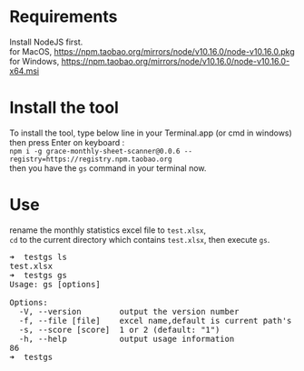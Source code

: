 # Requirements
Install NodeJS first.  
for MacOS,  https://npm.taobao.org/mirrors/node/v10.16.0/node-v10.16.0.pkg  
for Windows, https://npm.taobao.org/mirrors/node/v10.16.0/node-v10.16.0-x64.msi  

# Install the tool
To install the tool, type below line in your Terminal.app (or cmd in windows) then press Enter on keyboard :  
`
npm i -g grace-monthly-sheet-scanner@0.0.6 --registry=https://registry.npm.taobao.org  
`  
then you have the `gs` command in your terminal now.   

# Use  
rename the monthly statistics excel file to `test.xlsx`,  
`cd` to the current directory which contains `test.xlsx`,
then execute `gs`.  

<pre>
➜  testgs ls
test.xlsx
➜  testgs gs
Usage: gs [options]

Options:
  -V, --version        output the version number
  -f, --file [file]    excel name,default is current path's test.xlsx (default: "test.xlsx")
  -s, --score [score]  1 or 2 (default: "1")
  -h, --help           output usage information
86
➜  testgs 
</pre>


